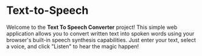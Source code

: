 # Text-to-Speech
Welcome to the **Text To Speech Converter** project! This simple web application allows you to convert written text into spoken words using your browser's built-in speech synthesis capabilities. Just enter your text, select a voice, and click "Listen" to hear the magic happen!

